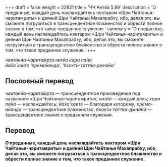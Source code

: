 +++
draft = false
weight = 22821
title = 'ЧЧ Антйа 5.89'
description = 'О преданные, каждый день наслаждайтесь нектаром «Шри Чайтанья-чаритамриты» и деяний Шри Чайтаньи Махапрабху, ибо, делая это, вы сможете погрузиться в трансцендентное блаженство и обрести полное знание о том, что такое преданное служение.'
summary = 'О преданные, каждый день наслаждайтесь нектаром «Шри Чайтанья-чаритамриты» и деяний Шри Чайтаньи Махапрабху, ибо, делая это, вы сможете погрузиться в трансцендентное блаженство и обрести полное знание о том, что такое преданное служение.'
+++

_чаитанйа-чарита̄мр̣та нитйа кара па̄на  
йа̄ха̄ хаите ‘према̄нанда’, ‘бхакти-таттва-джн̃а̄на’_

## Пословный перевод

_чаитанйа_\-_чарита̄мр̣та_ — трансцендентное произведение под названием «Шри Чайтанья-чаритамрита»; _нитйа_ — каждый день; _кара_ _па̄на_ — наслаждайтесь; _йа̄ха̄_ _хаите_ — благодаря которому; _према_\-_а̄нанда_ — трансцендентное блаженство; _бхакти_\-_таттва_\-_джн̃а̄на_ — трансцендентное знание о преданном служении.

## Перевод

**О преданные, каждый день наслаждайтесь нектаром «Шри Чайтанья-чаритамриты» и деяний Шри Чайтаньи Махапрабху, ибо, делая это, вы сможете погрузиться в трансцендентное блаженство и обрести полное знание о том, что такое преданное служение.**
